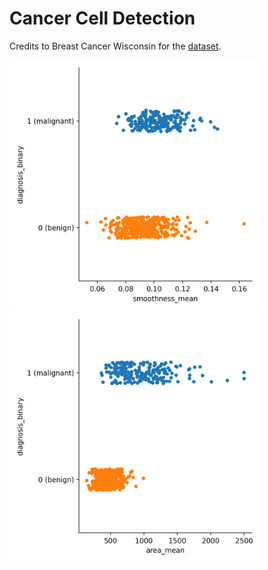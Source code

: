 # Cancer Cell Detection

Credits to Breast Cancer Wisconsin for the [dataset](https://www.kaggle.com/uciml/breast-cancer-wisconsin-data).

<img src="/assets/example1.png" width="400"/> <img src="/assets/example2.png" width="400"/>
